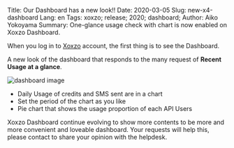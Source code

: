 Title: Our Dashboard has a new look!!
Date: 2020-03-05
Slug: new-x4-dashboard
Lang: en
Tags: xoxzo; release; 2020; dashboard;
Author: Aiko Yokoyama
Summary: One-glance usage check with chart is now enabled on Xoxzo Dashboard.

When you log in to [Xoxzo](https://www.xoxzo.com/en/) account, the first thing is to see the Dashboard.

A new look of the dashboard that responds to the many request of **Recent Usage at a glance**.

![dashboard image](/images/dashboard-blog.jpg)

- Daily Usage of credits and SMS sent are in a chart
- Set the period of the chart as you like
- Pie chart that shows the usage proportion of each API Users

Xoxzo Dashboard continue evolving to show more contents to be more and more convenient and loveable dashboard.
Your requests will help this, please contact to share your opinion with the helpdesk.


